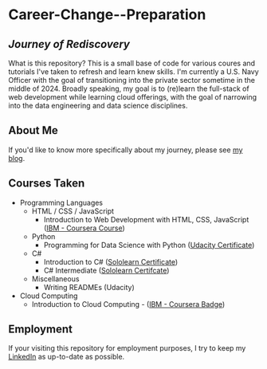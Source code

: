 # Career-Change--Preparation

## _Journey of Rediscovery_

What is this repository? This is a small base of code for various coures and tutorials I've taken to refresh and learn knew skills. I'm currently a U.S. Navy Officer with the goal of transitioning into the private sector sometime in the middle of 2024. Broadly speaking, my goal is to (re)learn the full-stack of web development while learning cloud offerings, with the goal of narrowing into the data engineering and data science disciplines.

## About Me

If you'd like to know more specifically about my journey, please see [my blog](https://burmeisterryan3.wixsite.com/home).

## Courses Taken

- Programming Languages
  - HTML / CSS / JavaScript
    - Introduction to Web Development with HTML, CSS, JavaScript ([IBM - Coursera Course](https://www.coursera.org/learn/introduction-to-web-development-with-html-css-javacript))
  - Python
    - Programming for Data Science with Python ([Udacity Certificate](https://confirm.udacity.com/HJRUWETD))
  - C#
    - Introduction to C# ([Sololearn Certificate](https://www.sololearn.com/certificates/CC-QP5EQQDK))
    - C# Intermediate ([Sololearn Certifcate](https://www.sololearn.com/certificates/CC-ECCHUPFZ))
  - Miscellaneous
    - Writing READMEs (Udacity)
- Cloud Computing
  - Introduction to Cloud Computing - ([IBM - Coursera Badge](https://www.credly.com/earner/earned/badge/4d4bcc02-ce1c-42b1-a100-6d47a179b54f))

## Employment

If your visiting this repository for employment purposes, I try to keep my [LinkedIn](https://www.linkedin.com/in/burmeisterryan3/) as up-to-date as possible.
